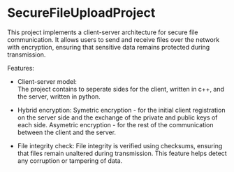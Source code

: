 # SecureFileUploadProject
This project implements a client-server architecture for secure file communication. It allows users to send and receive files over the network with encryption, ensuring that sensitive data remains protected during transmission.

Features:
- <p> Client-server model: <br> The project contains to seperate sides for the client, written in c++, and the server, written in python. </p>
  
- Hybrid encryption:
    Symetric encryption - for the initial client registration on the server side and the exchange of the private and public keys of each side.
    Asymetric encryption - for the rest of the communication between the client and the server.
  
- File integrity check:
    File integrity is verified using checksums, ensuring that files remain unaltered during transmission.
    This feature helps detect any corruption or tampering of data.
